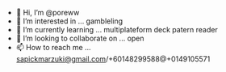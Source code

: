 - 👋 Hi, I’m @poreww
- 👀 I’m interested in ...
gambleling
- 🌱 I’m currently learning ...
multiplateform deck patern reader
- 💞️ I’m looking to collaborate on ...
open
- 📫 How to reach me ...
sapickmarzuki@gmail.com/+60148299588@+0149105571

<!---
poreww/poreww is a ✨ special ✨ repository because its `README.md` (this file) appears on your GitHub profile.
You can click the Preview link to take a look at your changes.
--->
